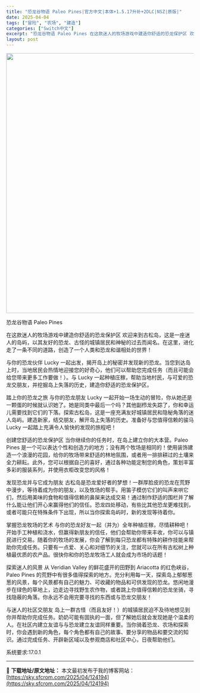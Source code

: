 ```yaml
---
title: "恐龙谷物语 Paleo Pines|官方中文|本体+1.5.17升补+2DLC|NSZ|原版|"
date: 2025-04-04
tags: ["冒险", "农场", "建造"]
categories: ["Switch中文"]
excerpt: "恐龙谷物语 Paleo Pines 在这款迷人的牧场游戏中建造你舒适的恐龙保护区 欢迎来到古松岛，这是一座迷人的岛屿，以其友好的恐龙、古怪的城镇居民和神秘的过去而闻名。在这里，进化走了一条不同的道路，创造了一个人类和恐龙和谐相处的世界！ 与你的恐龙伙伴 Lucky 一起出发，揭开岛上的秘密并发现新的&hellip;"
layout: post
---
```


<img class="aligncenter size-full wp-image-124178" src="https://sky.sfcrom.com/wp-content/uploads/2025/04/2025040409482170.webp" alt="" width="1240" height="698" />

恐龙谷物语 Paleo Pines

在这款迷人的牧场游戏中建造你舒适的恐龙保护区
欢迎来到古松岛，这是一座迷人的岛屿，以其友好的恐龙、古怪的城镇居民和神秘的过去而闻名。在这里，进化走了一条不同的道路，创造了一个人类和恐龙和谐相处的世界！

与你的恐龙伙伴 Lucky 一起出发，揭开岛上的秘密并发现新的恐龙。当您到达岛上时，当地居民会热情地迎接您的好奇心，他们可以帮助您完成任务（而且可能会给您带来更多工作要做！）。与 Lucky 一起种植庄稼，帮助当地村民，与可爱的恐龙交朋友，并挖掘岛上失落的历史，建造你舒适的恐龙保护区。

踏上你的恐龙之旅
与你的恐龙朋友 Lucky 一起开始一场生动的冒险，你从她还是一颗蛋的时候就认识她了。她是同类中最后一个吗？其他副栉龙失踪了，你和幸运儿需要找到它们的下落。探索古松岛，这是一座充满友好城镇居民和隐秘角落的迷人岛屿。建造新家，结交朋友，解开岛上失落的历史。准备好与您值得信赖的骏马 Lucky 一起踏上充满令人愉快的发现的旅程吧！

创建您舒适的恐龙保护区
当你继续你的任务时，在岛上建立你的大本营。Paleo Pines 是一个可以表达个性和创造力的地方；没有两个牧场是相同的！使用装饰建造一个浪漫的花园，给你的牧场带来舒适的林地氛围，或者用一排排耕过的土壤来全力耕耘。此外，您可以根据自己的喜好，通过各种功能定制您的角色，策划丰富多彩的服装系列，并使用衣柜改变您的风格！

发现恐龙并与它成为朋友
古松岛是恐龙爱好者的梦想！一群厚脸皮的恐龙在荒野中漫步，等待着成为你的朋友，以及牧场的帮手。用笛子模仿它们的叫声来哄它们，然后用美味的食物和值得信赖的鼻屎来达成交易！通过制作舒适的围栏并了​​解什么能让他们开心来赢得他们的信任。恐龙四处移动，有些比其他恐龙更难找到，或者可能只在特殊条件下出现，所以当你探索岛屿时，新的发现等待着你。

掌握恐龙牧场的艺术
与你的恐龙好友一起（并为）全年种植庄稼，尽情耕种吧！开始手工种植和浇水，但赢得新朋友的信任，他们会帮助你带来丰收，你可以与镇民进行交易。随着你的牧场的发展，你会了解到每只恐龙都有特殊的耕作技能来帮助你完成任务。只要有一点爱、关心和对细节的关注，您就可以在所有古松树上种植最优质的农产品。很快你和你的恐龙牧场工人就会成为市场的话题！

探索迷人的风景
从 Veridian Valley 的鲜花盛开的田野到 Ariacotta 的红色峡谷，Paleo Pines 的荒野中有很多值得探索的地方。充分利用每一天，探索岛上郁郁葱葱的风景，每个风景都有自己的魅力、可收藏的物品和可供发现的恐龙。悠闲地漫步在绿色的草地上，边走边寻找野生农作物，或者跳上你值得信赖的恐龙坐骑，寻找隐蔽的角落。你永远不会用完要寻找的东西或与恐龙交朋友！

与迷人的社区交朋友
岛上一群古怪（而且友好！）的城镇居民迫不及待地想见到你并帮助你完成任务。奶奶可能有固执的一面，但了解她后就会发现她是个温柔的人。在社区内建立友谊与与恐龙建立友谊同样重要。当你骑着恐龙、农场和探索时，你会遇到新的角色，每个角色都有自己的故事、要分享的物品和要交流的知识。通过完成任务、开辟新区域以及参观商店和社区中心，日夜帮助他们。

系统要求:17.0.1

---
📖 **下载地址/原文地址：** 本文最初发布于我的博客网站：[https://sky.sfcrom.com/2025/04/124194](https://sky.sfcrom.com/2025/04/124194)
